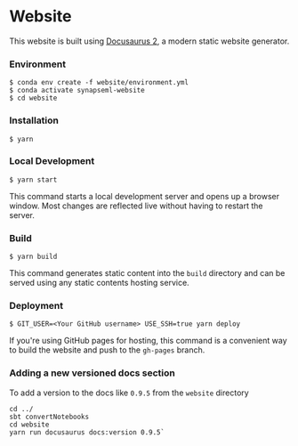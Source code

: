 # Website

This website is built using [Docusaurus 2](https://v2.docusaurus.io/), a modern static website generator.

### Environment

```
$ conda env create -f website/environment.yml
$ conda activate synapseml-website
$ cd website
```

### Installation

```
$ yarn
```

### Local Development

```
$ yarn start
```

This command starts a local development server and opens up a browser window. Most changes are reflected live without having to restart the server.

### Build

```
$ yarn build
```

This command generates static content into the `build` directory and can be served using any static contents hosting service.

### Deployment

```
$ GIT_USER=<Your GitHub username> USE_SSH=true yarn deploy
```

If you're using GitHub pages for hosting, this command is a convenient way to build the website and push to the `gh-pages` branch.


### Adding a new versioned docs section

To add a version to the docs like `0.9.5` from the `website` directory
```
cd ../
sbt convertNotebooks
cd website
yarn run docusaurus docs:version 0.9.5`
````
